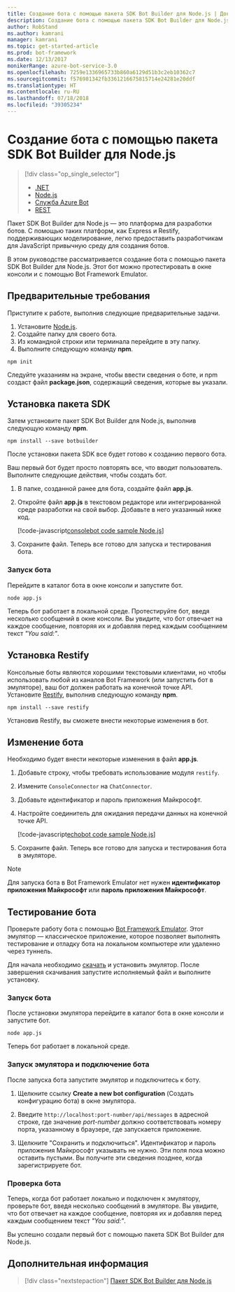 ```yaml
---
title: Создание бота с помощью пакета SDK Bot Builder для Node.js | Документация Майкрософт
description: Создание бота с помощью пакета SDK Bot Builder для Node.js — мощной платформы для создания ботов.
author: RobStand
ms.author: kamrani
manager: kamrani
ms.topic: get-started-article
ms.prod: bot-framework
ms.date: 12/13/2017
monikerRange: azure-bot-service-3.0
ms.openlocfilehash: 7259e1336965733b860a6129d51b3c2eb10362c7
ms.sourcegitcommit: f576981342fb3361216675815714e24281e20ddf
ms.translationtype: HT
ms.contentlocale: ru-RU
ms.lasthandoff: 07/18/2018
ms.locfileid: "39305234"
---
```

# <a name="create-a-bot-with-the-bot-builder-sdk-for-nodejs"></a>Создание бота с помощью пакета SDK Bot Builder для Node.js
> [!div class="op_single_selector"]
> - [.NET](../dotnet/bot-builder-dotnet-quickstart.md)
> - [Node.js](../nodejs/bot-builder-nodejs-quickstart.md)
> - [Служба Azure Bot](../bot-service-quickstart.md)
> - [REST](../rest-api/bot-framework-rest-connector-quickstart.md)

Пакет SDK Bot Builder для Node.js — это платформа для разработки ботов. С помощью таких платформ, как Express и Restify, поддерживающих моделирование, легко предоставить разработчикам для JavaScript привычную среду для создания ботов.

В этом руководстве рассматривается создание бота с помощью пакета SDK Bot Builder для Node.js. Этот бот можно протестировать в окне консоли и с помощью Bot Framework Emulator.

## <a name="prerequisites"></a>Предварительные требования
Приступите к работе, выполнив следующие предварительные задачи.

1. Установите [Node.js](https://nodejs.org).
2. Создайте папку для своего бота.
3. Из командной строки или терминала перейдите в эту папку.
4. Выполните следующую команду **npm**.

```nodejs
npm init
```

Следуйте указаниям на экране, чтобы ввести сведения о боте, и npm создаст файл **package.json**, содержащий сведения, которые вы указали. 

## <a name="install-the-sdk"></a>Установка пакета SDK
Затем установите пакет SDK Bot Builder для Node.js, выполнив следующую команду **npm**.

```nodejs
npm install --save botbuilder
```

После установки пакета SDK все будет готово к созданию первого бота.

Ваш первый бот будет просто повторять все, что вводит пользователь. Выполните следующие действия, чтобы создать бот.

1. В папке, созданной ранее для бота, создайте файл **app.js**.
2. Откройте файл **app.js** в текстовом редакторе или интегрированной среде разработки на свой выбор. Добавьте в него указанный ниже код. 

   [!code-javascript[consolebot code sample Node.js](../includes/code/node-getstarted.js#consolebot)]

3. Сохраните файл. Теперь все готово для запуска и тестирования бота.

### <a name="start-your-bot"></a>Запуск бота

Перейдите в каталог бота в окне консоли и запустите бот.

```nodejs
node app.js
```

Теперь бот работает в локальной среде. Протестируйте бот, введя несколько сообщений в окне консоли.
Вы увидите, что бот отвечает на каждое сообщение, повторяя их и добавляя перед каждым сообщением текст *"You said:"*.

## <a name="install-restify"></a>Установка Restify

Консольные боты являются хорошими текстовыми клиентами, но чтобы использовать любой из каналов Bot Framework (или запустить бот в эмуляторе), ваш бот должен работать на конечной точке API. Установите <a href="http://restify.com/" target="_blank">Restify</a>, выполнив следующую команду **npm**.

```nodejs
npm install --save restify
```

Установив Restify, вы сможете внести некоторые изменения в бот.

## <a name="edit-your-bot"></a>Изменение бота

Необходимо будет внести некоторые изменения в файл **app.js**. 

1. Добавьте строку, чтобы требовать использование модуля `restify`.
2. Измените `ConsoleConnector` на `ChatConnector`.
3. Добавьте идентификатор и пароль приложения Майкрософт.
4. Настройте соединитель для ожидания передачи данных на конечной точке API.

   [!code-javascript[echobot code sample Node.js](../includes/code/node-getstarted.js#echobot)]

5. Сохраните файл. Теперь все готово для запуска и тестирования бота в эмуляторе.

> [!NOTE] 
> Для запуска бота в Bot Framework Emulator нет нужен **идентификатор приложения Майкрософт** или **пароль приложения Майкрософт**.

## <a name="test-your-bot"></a>Тестирование бота
Проверьте работу бота с помощью [Bot Framework Emulator](../bot-service-debug-emulator.md). Этот эмулятор — классическое приложение, которое позволяет выполнять тестирование и отладку бота на локальном компьютере или удаленно через туннель.

Для начала необходимо [скачать](https://emulator.botframework.com) и установить эмулятор. После завершения скачивания запустите исполняемый файл и выполните установку.

### <a name="start-your-bot"></a>Запуск бота

После установки эмулятора перейдите в каталог бота в окне консоли и запустите бот.

```nodejs
node app.js
```
   
Теперь бот работает в локальной среде.

### <a name="start-the-emulator-and-connect-your-bot"></a>Запуск эмулятора и подключение бота
После запуска бота запустите эмулятор и подключитесь к боту.

1. Щелкните ссылку **Create a new bot configuration** (Создать конфигурацию бота) в окне эмулятора. 

2. Введите `http://localhost:port-number/api/messages` в адресной строке, где значение *port-number* должно соответствовать номеру порта, указанному в браузере, где запускается приложение.

3. Щелкните "Сохранить и подключиться". Идентификатор и пароль приложения Майкрософт указывать не нужно. Эти поля пока можно оставить пустыми. Вы получите эти сведения позднее, когда зарегистрируете бот.

### <a name="try-out-your-bot"></a>Проверка бота

Теперь, когда бот работает локально и подключен к эмулятору, проверьте бот, введя несколько сообщений в эмуляторе.
Вы увидите, что бот отвечает на каждое сообщение, повторяя их и добавляя перед каждым сообщением текст *"You said:"*.

Вы успешно создали первый бот с помощью пакета SDK Bot Builder для Node.js.

## <a name="next-steps"></a>Дополнительная информация

> [!div class="nextstepaction"]
> [Пакет SDK Bot Builder для Node.js](bot-builder-nodejs-overview.md)
